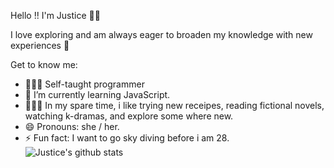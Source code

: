 Hello !! I'm Justice 👋🏾

I love exploring and am always eager to broaden my knowledge with new experiences 🌱

Get to know me: 
- 👩🏾‍💻 Self-taught programmer
- 🔭 I’m currently learning JavaScript.
- 🧑🏾‍🍳 In my spare time, i like trying new receipes, reading fictional novels, watching k-dramas, and explore some where new.
- 😄 Pronouns: she / her.
- ⚡ Fun fact: I want to go sky diving before i am 28.
![Justice's github stats](https://github-readme-stats.vercel.app/api?username=jdiva1234&show_icons=true)
